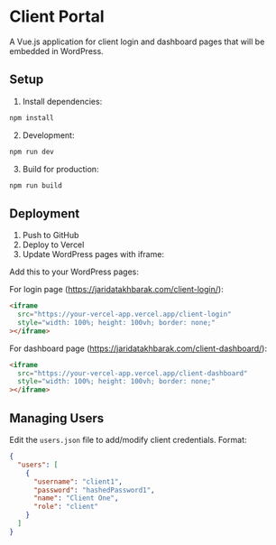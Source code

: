 # Client Portal

A Vue.js application for client login and dashboard pages that will be embedded in WordPress.

## Setup

1. Install dependencies:
```bash
npm install
```

2. Development:
```bash
npm run dev
```

3. Build for production:
```bash
npm run build
```

## Deployment

1. Push to GitHub
2. Deploy to Vercel
3. Update WordPress pages with iframe:

Add this to your WordPress pages:

For login page (https://jaridatakhbarak.com/client-login/):
```html
<iframe 
  src="https://your-vercel-app.vercel.app/client-login" 
  style="width: 100%; height: 100vh; border: none;"
></iframe>
```

For dashboard page (https://jaridatakhbarak.com/client-dashboard/):
```html
<iframe 
  src="https://your-vercel-app.vercel.app/client-dashboard" 
  style="width: 100%; height: 100vh; border: none;"
></iframe>
```

## Managing Users

Edit the `users.json` file to add/modify client credentials. Format:
```json
{
  "users": [
    {
      "username": "client1",
      "password": "hashedPassword1",
      "name": "Client One",
      "role": "client"
    }
  ]
}
```
